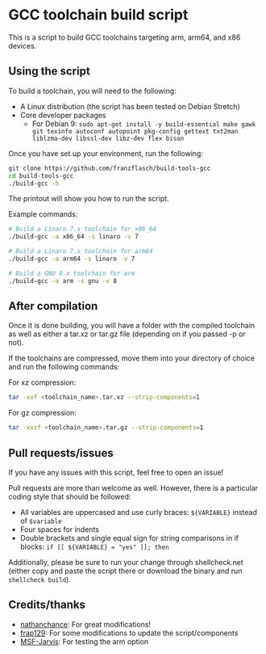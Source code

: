 # GCC toolchain build script

This is a script to build GCC toolchains targeting arm, arm64, and x86 devices.

## Using the script

To build a toolchain, you will need to the
following:

+ A Linux distribution (the script has been tested on Debian Stretch)
+ Core developer packages
    + For Debian 9: ```sudo apt-get install -y build-essential make gawk git texinfo autoconf autopoint pkg-config gettext txt2man liblzma-dev libssl-dev libz-dev flex bison```

Once you have set up your environment, run the following:

```bash
git clone https://github.com/franzflasch/build-tools-gcc
cd build-tools-gcc
./build-gcc -h
```

The printout will show you how to run the script.

Example commands:

```bash
# Build a Linaro 7.x toolchain for x86_64
./build-gcc -a x86_64 -s linaro -v 7

# Build a Linaro 7.x toolchain for arm64
./build-gcc -a arm64 -s linaro -v 7

# Build a GNU 8.x toolchain for arm
./build-gcc -a arm -s gnu -v 8
```

## After compilation

Once it is done building, you will have a folder with the compiled toolchain as well as either a tar.xz or tar.gz file (depending on if you passed -p or not).

If the toolchains are compressed, move them into your directory of choice and run the following commands:

For xz compression:

```bash
tar -xvf <toolchain_name>.tar.xz --strip-components=1
```

For gz compression:

```bash
tar -xvzf <toolchain_name>.tar.gz --strip-components=1
```

## Pull requests/issues

If you have any issues with this script, feel free to open an issue!

Pull requests are more than welcome as well. However, there is a particular coding style that should be followed:

+ All variables are uppercased and use curly braces: ```${VARIABLE}``` instead of ```$variable```
+ Four spaces for indents
+ Double brackets and single equal sign for string comparisons in if blocks: ```if [[ ${VARIABLE} = "yes" ]]; then```

Additionally, please be sure to run your change through shellcheck.net (either copy and paste the script there or download the binary and run `shellcheck build`).


## Credits/thanks

+ [nathanchance](https://github.com/nathanchance): For great modifications!
+ [frap129](https://github.com/frap129): For some modifications to update the script/components
+ [MSF-Jarvis](https://github.com/MSF-Jarvis): For testing the arm option
